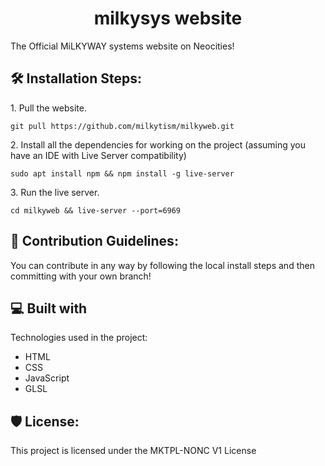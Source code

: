 <h1 align="center" id="title">milkysys website</h1>

<p id="description">The Official MiLKYWAY systems website on Neocities!</p>

<h2>🛠️ Installation Steps:</h2>

<p>1. Pull the website.</p>

```
git pull https://github.com/milkytism/milkyweb.git
```

<p>2. Install all the dependencies for working on the project (assuming you have an IDE with Live Server compatibility)</p>

```
sudo apt install npm && npm install -g live-server
```

<p>3. Run the live server.</p>

```
cd milkyweb && live-server --port=6969
```

<h2>🍰 Contribution Guidelines:</h2>

You can contribute in any way by following the local install steps and then committing with your own branch!

  
  
<h2>💻 Built with</h2>

Technologies used in the project:

*   HTML
*   CSS
*   JavaScript
*   GLSL

<h2>🛡️ License:</h2>

This project is licensed under the MKTPL-NONC V1 License
